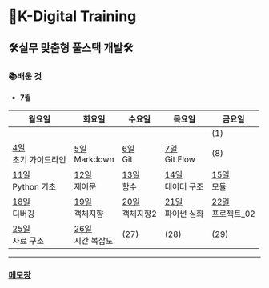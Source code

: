 # 🏫K-Digital Training



## 🛠실무 맞춤형 풀스택 개발🛠



### 📚배운 것

- **7월**

| 월요일                                               | 화요일                                          | 수요일                                         | 목요일                                           | 금요일                                           |
| ---------------------------------------------------- | ----------------------------------------------- | ---------------------------------------------- | ------------------------------------------------ | ------------------------------------------------ |
|                                                      |                                                 |                                                |                                                  | (1)                                              |
| [4일](./class/220704/README.md)  <br>초기 가이드라인 | [5일](./class/220705/README.md)<br>Markdown     | [6일](./class/220706/README.md)<br>Git         | [7일](./class/220707/README.md)<br/>Git Flow     | (8)                                              |
| [11일](./class/220711/README.md) <br/>Python 기초    | [12일](./class/220712/README.md) <br/>제어문    | [13일  ](./class/220713/README.md)<br/>함수    | [14일](./class/220714/README.md)<br/>데이터 구조 | [15일](./class/220715/README.md)<br/>모듈        |
| [18일](./class/220718/README.md)<br/>디버깅          | [19일](./class/220719/README.md)<br/>객체지향   | [20일](./class/220720/README.md)<br/>객체지향2 | [21일](./class/220721/README.md)<br/>파이썬 심화 | [22일](./class/220722/README.md)<br/>프로젝트_02 |
| [25일](./class/220725/README.md)<br/>자료 구조       | [26일](./class/220726/README.md)<br>시간 복잡도 | (27)                                           | (28)                                             | (29)                                             |



---

### [메모장](memo.md)
